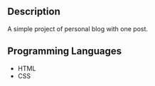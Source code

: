 ## Description
A simple project of personal blog with one post.

## Programming Languages
- HTML
- CSS
